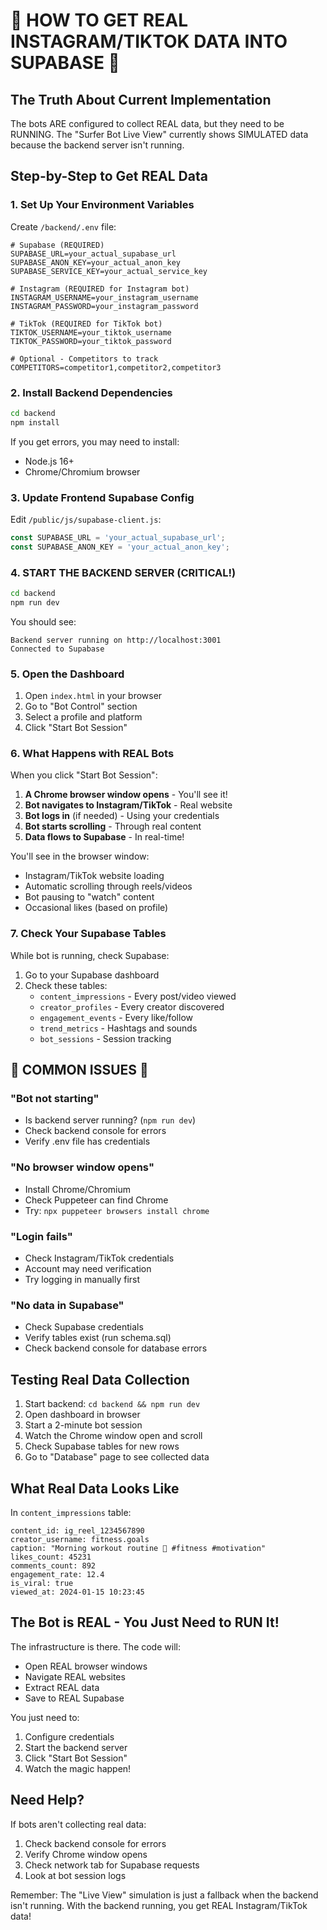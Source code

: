 # 🚨 HOW TO GET REAL INSTAGRAM/TIKTOK DATA INTO SUPABASE 🚨

## The Truth About Current Implementation

The bots ARE configured to collect REAL data, but they need to be RUNNING. The "Surfer Bot Live View" currently shows SIMULATED data because the backend server isn't running.

## Step-by-Step to Get REAL Data

### 1. Set Up Your Environment Variables

Create `/backend/.env` file:
```env
# Supabase (REQUIRED)
SUPABASE_URL=your_actual_supabase_url
SUPABASE_ANON_KEY=your_actual_anon_key
SUPABASE_SERVICE_KEY=your_actual_service_key

# Instagram (REQUIRED for Instagram bot)
INSTAGRAM_USERNAME=your_instagram_username
INSTAGRAM_PASSWORD=your_instagram_password

# TikTok (REQUIRED for TikTok bot)
TIKTOK_USERNAME=your_tiktok_username
TIKTOK_PASSWORD=your_tiktok_password

# Optional - Competitors to track
COMPETITORS=competitor1,competitor2,competitor3
```

### 2. Install Backend Dependencies

```bash
cd backend
npm install
```

If you get errors, you may need to install:
- Node.js 16+ 
- Chrome/Chromium browser

### 3. Update Frontend Supabase Config

Edit `/public/js/supabase-client.js`:
```javascript
const SUPABASE_URL = 'your_actual_supabase_url';
const SUPABASE_ANON_KEY = 'your_actual_anon_key';
```

### 4. START THE BACKEND SERVER (CRITICAL!)

```bash
cd backend
npm run dev
```

You should see:
```
Backend server running on http://localhost:3001
Connected to Supabase
```

### 5. Open the Dashboard

1. Open `index.html` in your browser
2. Go to "Bot Control" section
3. Select a profile and platform
4. Click "Start Bot Session"

### 6. What Happens with REAL Bots

When you click "Start Bot Session":

1. **A Chrome browser window opens** - You'll see it!
2. **Bot navigates to Instagram/TikTok** - Real website
3. **Bot logs in** (if needed) - Using your credentials
4. **Bot starts scrolling** - Through real content
5. **Data flows to Supabase** - In real-time!

You'll see in the browser window:
- Instagram/TikTok website loading
- Automatic scrolling through reels/videos
- Bot pausing to "watch" content
- Occasional likes (based on profile)

### 7. Check Your Supabase Tables

While bot is running, check Supabase:

1. Go to your Supabase dashboard
2. Check these tables:
   - `content_impressions` - Every post/video viewed
   - `creator_profiles` - Every creator discovered
   - `engagement_events` - Every like/follow
   - `trend_metrics` - Hashtags and sounds
   - `bot_sessions` - Session tracking

## 🚨 COMMON ISSUES 🚨

### "Bot not starting"
- Is backend server running? (`npm run dev`)
- Check backend console for errors
- Verify .env file has credentials

### "No browser window opens"
- Install Chrome/Chromium
- Check Puppeteer can find Chrome
- Try: `npx puppeteer browsers install chrome`

### "Login fails"
- Check Instagram/TikTok credentials
- Account may need verification
- Try logging in manually first

### "No data in Supabase"
- Check Supabase credentials
- Verify tables exist (run schema.sql)
- Check backend console for database errors

## Testing Real Data Collection

1. Start backend: `cd backend && npm run dev`
2. Open dashboard in browser
3. Start a 2-minute bot session
4. Watch the Chrome window open and scroll
5. Check Supabase tables for new rows
6. Go to "Database" page to see collected data

## What Real Data Looks Like

In `content_impressions` table:
```
content_id: ig_reel_1234567890
creator_username: fitness.goals
caption: "Morning workout routine 💪 #fitness #motivation"
likes_count: 45231
comments_count: 892
engagement_rate: 12.4
is_viral: true
viewed_at: 2024-01-15 10:23:45
```

## The Bot is REAL - You Just Need to RUN It!

The infrastructure is there. The code will:
- Open REAL browser windows
- Navigate REAL websites
- Extract REAL data
- Save to REAL Supabase

You just need to:
1. Configure credentials
2. Start the backend server
3. Click "Start Bot Session"
4. Watch the magic happen!

## Need Help?

If bots aren't collecting real data:
1. Check backend console for errors
2. Verify Chrome window opens
3. Check network tab for Supabase requests
4. Look at bot session logs

Remember: The "Live View" simulation is just a fallback when the backend isn't running. With the backend running, you get REAL Instagram/TikTok data!